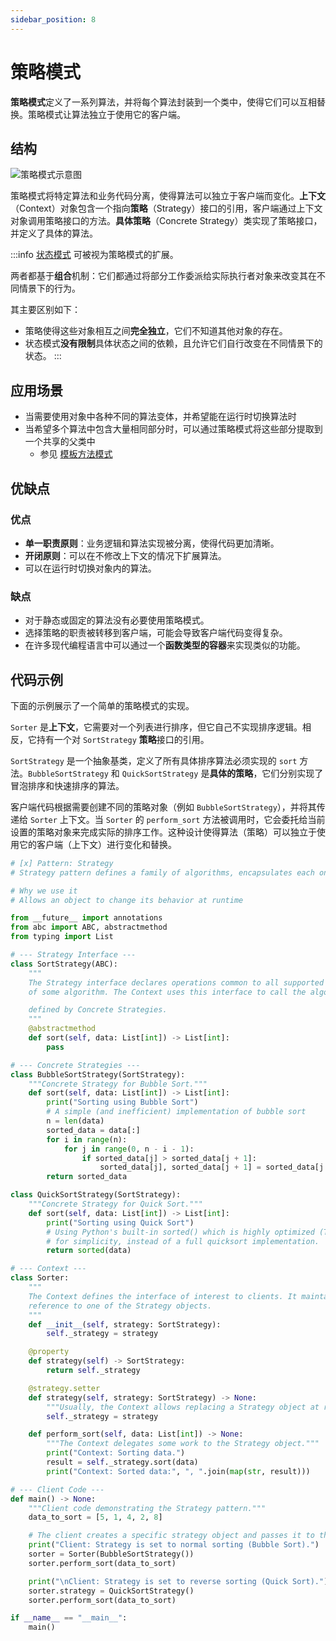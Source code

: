 ```yaml
---
sidebar_position: 8
---
```


# 策略模式
**策略模式**定义了一系列算法，并将每个算法封装到一个类中，使得它们可以互相替换。策略模式让算法独立于使用它的客户端。

## 结构

![策略模式示意图](https://refactoringguru.cn/images/patterns/diagrams/strategy/structure.png)

策略模式将特定算法和业务代码分离，使得算法可以独立于客户端而变化。**上下文**（Context）对象包含一个指向**策略**（Strategy）接口的引用，客户端通过上下文对象调用策略接口的方法。**具体策略**（Concrete Strategy）类实现了策略接口，并定义了具体的算法。

:::info
[状态模式](./state.md) 可被视为策略模式的扩展。

两者都基于**组合**机制：它们都通过将部分工作委派给实际执行者对象来改变其在不同情景下的行为。

其主要区别如下：
- 策略使得这些对象相互之间**完全独立**，它们不知道其他对象的存在。
- 状态模式**没有限制**具体状态之间的依赖，且允许它们自行改变在不同情景下的状态。
:::

## 应用场景

- 当需要使用对象中各种不同的算法变体，并希望能在运行时切换算法时
- 当希望多个算法中包含大量相同部分时，可以通过策略模式将这些部分提取到一个共享的父类中
  - 参见 [模板方法模式](./template-method.md)

## 优缺点
### 优点
- **单一职责原则**：业务逻辑和算法实现被分离，使得代码更加清晰。
- **开闭原则**：可以在不修改上下文的情况下扩展算法。
- 可以在运行时切换对象内的算法。

### 缺点
- 对于静态或固定的算法没有必要使用策略模式。
- 选择策略的职责被转移到客户端，可能会导致客户端代码变得复杂。
- 在许多现代编程语言中可以通过一个**函数类型的容器**来实现类似的功能。

## 代码示例

下面的示例展示了一个简单的策略模式的实现。

`Sorter` 是**上下文**，它需要对一个列表进行排序，但它自己不实现排序逻辑。相反，它持有一个对 `SortStrategy` **策略**接口的引用。

`SortStrategy` 是一个抽象基类，定义了所有具体排序算法必须实现的 `sort` 方法。`BubbleSortStrategy` 和 `QuickSortStrategy` 是**具体的策略**，它们分别实现了冒泡排序和快速排序的算法。

客户端代码根据需要创建不同的策略对象（例如 `BubbleSortStrategy`），并将其传递给 `Sorter` 上下文。当 `Sorter` 的 `perform_sort` 方法被调用时，它会委托给当前设置的策略对象来完成实际的排序工作。这种设计使得算法（策略）可以独立于使用它的客户端（上下文）进行变化和替换。

```python livecodes console=full
# [x] Pattern: Strategy
# Strategy pattern defines a family of algorithms, encapsulates each one, and makes them interchangeable

# Why we use it
# Allows an object to change its behavior at runtime

from __future__ import annotations
from abc import ABC, abstractmethod
from typing import List

# --- Strategy Interface ---
class SortStrategy(ABC):
    """
    The Strategy interface declares operations common to all supported versions
    of some algorithm. The Context uses this interface to call the algorithm

    defined by Concrete Strategies.
    """
    @abstractmethod
    def sort(self, data: List[int]) -> List[int]:
        pass

# --- Concrete Strategies ---
class BubbleSortStrategy(SortStrategy):
    """Concrete Strategy for Bubble Sort."""
    def sort(self, data: List[int]) -> List[int]:
        print("Sorting using Bubble Sort")
        # A simple (and inefficient) implementation of bubble sort
        n = len(data)
        sorted_data = data[:]
        for i in range(n):
            for j in range(0, n - i - 1):
                if sorted_data[j] > sorted_data[j + 1]:
                    sorted_data[j], sorted_data[j + 1] = sorted_data[j + 1], sorted_data[j]
        return sorted_data

class QuickSortStrategy(SortStrategy):
    """Concrete Strategy for Quick Sort."""
    def sort(self, data: List[int]) -> List[int]:
        print("Sorting using Quick Sort")
        # Using Python's built-in sorted() which is highly optimized (Timsort)
        # for simplicity, instead of a full quicksort implementation.
        return sorted(data)

# --- Context ---
class Sorter:
    """
    The Context defines the interface of interest to clients. It maintains a
    reference to one of the Strategy objects.
    """
    def __init__(self, strategy: SortStrategy):
        self._strategy = strategy

    @property
    def strategy(self) -> SortStrategy:
        return self._strategy

    @strategy.setter
    def strategy(self, strategy: SortStrategy) -> None:
        """Usually, the Context allows replacing a Strategy object at runtime."""
        self._strategy = strategy

    def perform_sort(self, data: List[int]) -> None:
        """The Context delegates some work to the Strategy object."""
        print("Context: Sorting data.")
        result = self._strategy.sort(data)
        print("Context: Sorted data:", ", ".join(map(str, result)))

# --- Client Code ---
def main() -> None:
    """Client code demonstrating the Strategy pattern."""
    data_to_sort = [5, 1, 4, 2, 8]

    # The client creates a specific strategy object and passes it to the context.
    print("Client: Strategy is set to normal sorting (Bubble Sort).")
    sorter = Sorter(BubbleSortStrategy())
    sorter.perform_sort(data_to_sort)

    print("\nClient: Strategy is set to reverse sorting (Quick Sort).")
    sorter.strategy = QuickSortStrategy()
    sorter.perform_sort(data_to_sort)

if __name__ == "__main__":
    main()
```